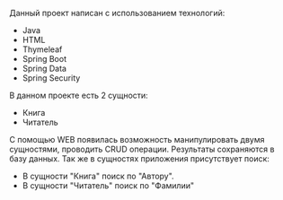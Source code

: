 Данный проект написан с использованием технологий:
- Java
- HTML
- Thymeleaf
- Spring Boot
- Spring Data
- Spring Security

 В данном проекте есть 2 сущности:
- Книга
- Читатель

С помощью WEB появилась возможность манипулировать двумя сущностями, проводить CRUD операции. Результаты сохраняются в базу данных.
Так же в сущностях приложения присутствует поиск:

- В сущности "Книга" поиск по "Автору".
- В сущности "Читатель" поиск по "Фамилии"
